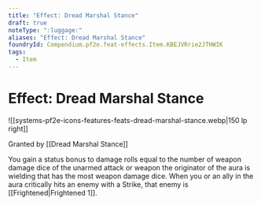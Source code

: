 ```yaml
---
title: "Effect: Dread Marshal Stance"
draft: true
noteType: ":luggage:"
aliases: "Effect: Dread Marshal Stance"
foundryId: Compendium.pf2e.feat-effects.Item.KBEJVRrie2JTHWIK
tags:
  - Item
---
```


# Effect: Dread Marshal Stance
![[systems-pf2e-icons-features-feats-dread-marshal-stance.webp|150 lp right]]

Granted by [[Dread Marshal Stance]]

You gain a status bonus to damage rolls equal to the number of weapon damage dice of the unarmed attack or weapon the originator of the aura is wielding that has the most weapon damage dice. When you or an ally in the aura critically hits an enemy with a Strike, that enemy is [[Frightened|Frightened 1]].
